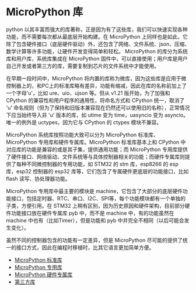 # MicroPython 库

python 以其丰富而强大的库著称，正是因为有了这些库，我们可以快速实现各种功能，而不需要每次都从最底层开始构建。在 MicroPython 上同样也是如此，它除了包含硬件接口（底层硬件驱动）外，还包含了网络、文件系统、json、压缩、数学计算等许多功能，让硬件开发变得简单和轻松。 MicroPython 的库分为系统库和用户库，系统库集成在 MicroPython 固件中，可以直接使用；用户库是用户自己开发或者第三方的库，需要复制到芯片的文件系统中才能使用。

在早期一段时间中，MicroPython 将内置的库称为微库，因为这些库是应用于微控制器上的，和PC上的标准库略有差异，功能有缩减，因此在库的名称前加上了一个字母'u'，比如 ure、uio、ujson 等。但从 v1.21 版开始，为了加强和 CPython 的兼容性和用户程序的通用性，将命名方式和 CPython 统一，取消了 'u' 命名规则（但为了保持和旧版本兼容现在仍然还可以使用旧的名称），正常情况下应当始终导入非 'u' 版本的库，如 utime 变为 time，uasyncio 变为 asyncio。唯一的例外是 uctypes，因为它与 CPython 
的 ctypes 模块不兼容。

MicroPython 系统库按照功能大致可以分为 MicroPython 标准库、 MicroPython 专用库和硬件专属库。MicroPython 标准库基本上和 CPython 中对应库的功能是兼容的或是其子集，提供通用功能；而 MicroPython 专用库提供了硬件接口、网络驱动、文件系统等与具体控制器相关的功能；而硬件专属库则提供了每种不同微控制器的专用功能，如 STM32 的 stm 库，esp8266 的 esp 库，esp32 控制器的 esp32 库等，它们包含了专属硬件更底层的功能接口，比如 flash 读写、协处理器功能。

MicroPython 专用库中最主要的模块是 machine，它包含了大部分的底层硬件功能接口，包括定时器、RTC、串口、I2C、SPI等，每个功能模块都有一个单独的子类，方便引用。在 STM32 上稍有区别，因为历史原因和硬件架构，目前部分硬件功能接口放在硬件专属库 pyb 中，而不是 machine 中，有的功能虽然在 machine 中也有（比如Timer），但是功能和 pyb 中并完全不相同（以后可能会发生变化）。

虽然不同的控制器包含的功能有一定差异，但是 MicroPython 尽可能的提供了统一的接口方式，因此在编程时移植时，比其它语言更加简单方便。

- [MicroPython 标准库](标准库/readme.md)
- [MicroPython 专用库](专用库/readme.md)
- [MicroPython 硬件专属库](硬件专属库/readme.md)
- [第三方库](第三方库/readme.md)

